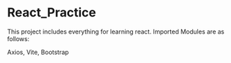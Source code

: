 # React_Practice

This project includes everything for learning react.
Imported Modules are as follows:

Axios,
Vite,
Bootstrap
